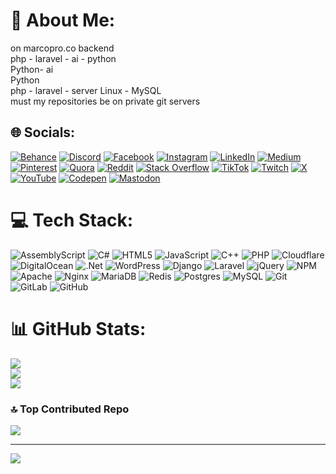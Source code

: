 # 💫 About Me:
on marcopro.co backend<br>php - laravel - ai - python<br>Python- ai<br>Python<br>php - laravel - server Linux - MySQL <br>must my repositories be on private git servers 


## 🌐 Socials:
[![Behance](https://img.shields.io/badge/Behance-1769ff?logo=behance&logoColor=white)](https://behance.net/EfatiAfshin) [![Discord](https://img.shields.io/badge/Discord-%237289DA.svg?logo=discord&logoColor=white)](https://discord.gg/EfatiAfshin) [![Facebook](https://img.shields.io/badge/Facebook-%231877F2.svg?logo=Facebook&logoColor=white)](https://facebook.com/EfatiAfshin) [![Instagram](https://img.shields.io/badge/Instagram-%23E4405F.svg?logo=Instagram&logoColor=white)](https://instagram.com/EfatiAfshin) [![LinkedIn](https://img.shields.io/badge/LinkedIn-%230077B5.svg?logo=linkedin&logoColor=white)](https://linkedin.com/in/EfatiAfshin) [![Medium](https://img.shields.io/badge/Medium-12100E?logo=medium&logoColor=white)](https://medium.com/@EfatiAfshin) [![Pinterest](https://img.shields.io/badge/Pinterest-%23E60023.svg?logo=Pinterest&logoColor=white)](https://pinterest.com/EfatiAfshin) [![Quora](https://img.shields.io/badge/Quora-%23B92B27.svg?logo=Quora&logoColor=white)](https://quora.com/profile/EfatiAfshin) [![Reddit](https://img.shields.io/badge/Reddit-%23FF4500.svg?logo=Reddit&logoColor=white)](https://reddit.com/user/EfatiAfshin) [![Stack Overflow](https://img.shields.io/badge/-Stackoverflow-FE7A16?logo=stack-overflow&logoColor=white)](https://stackoverflow.com/users/EfatiAfshin) [![TikTok](https://img.shields.io/badge/TikTok-%23000000.svg?logo=TikTok&logoColor=white)](https://tiktok.com/@EfatiAfshin) [![Twitch](https://img.shields.io/badge/Twitch-%239146FF.svg?logo=Twitch&logoColor=white)](https://twitch.tv/EfatiAfshin) [![X](https://img.shields.io/badge/X-black.svg?logo=X&logoColor=white)](https://x.com/EfatiAfshin) [![YouTube](https://img.shields.io/badge/YouTube-%23FF0000.svg?logo=YouTube&logoColor=white)](https://youtube.com/@EfatiAfshin) [![Codepen](https://img.shields.io/badge/Codepen-000000?style=for-the-badge&logo=codepen&logoColor=white)](https://codepen.io/EfatiAfshin) [![Mastodon](https://img.shields.io/badge/-MASTODON-%232B90D9?style=for-the-badge&logo=mastodon&logoColor=white)](https://mastodon.social/@EfatiAfshin) 

# 💻 Tech Stack:
![AssemblyScript](https://img.shields.io/badge/assembly%20script-%23000000.svg?style=for-the-badge&logo=assemblyscript&logoColor=white) ![C#](https://img.shields.io/badge/c%23-%23239120.svg?style=for-the-badge&logo=csharp&logoColor=white) ![HTML5](https://img.shields.io/badge/html5-%23E34F26.svg?style=for-the-badge&logo=html5&logoColor=white) ![JavaScript](https://img.shields.io/badge/javascript-%23323330.svg?style=for-the-badge&logo=javascript&logoColor=%23F7DF1E) ![C++](https://img.shields.io/badge/c++-%2300599C.svg?style=for-the-badge&logo=c%2B%2B&logoColor=white) ![PHP](https://img.shields.io/badge/php-%23777BB4.svg?style=for-the-badge&logo=php&logoColor=white) ![Cloudflare](https://img.shields.io/badge/Cloudflare-F38020?style=for-the-badge&logo=Cloudflare&logoColor=white) ![DigitalOcean](https://img.shields.io/badge/DigitalOcean-%230167ff.svg?style=for-the-badge&logo=digitalOcean&logoColor=white) ![.Net](https://img.shields.io/badge/.NET-5C2D91?style=for-the-badge&logo=.net&logoColor=white) ![WordPress](https://img.shields.io/badge/WordPress-%23117AC9.svg?style=for-the-badge&logo=WordPress&logoColor=white) ![Django](https://img.shields.io/badge/django-%23092E20.svg?style=for-the-badge&logo=django&logoColor=white) ![Laravel](https://img.shields.io/badge/laravel-%23FF2D20.svg?style=for-the-badge&logo=laravel&logoColor=white) ![jQuery](https://img.shields.io/badge/jquery-%230769AD.svg?style=for-the-badge&logo=jquery&logoColor=white) ![NPM](https://img.shields.io/badge/NPM-%23CB3837.svg?style=for-the-badge&logo=npm&logoColor=white) ![Apache](https://img.shields.io/badge/apache-%23D42029.svg?style=for-the-badge&logo=apache&logoColor=white) ![Nginx](https://img.shields.io/badge/nginx-%23009639.svg?style=for-the-badge&logo=nginx&logoColor=white) ![MariaDB](https://img.shields.io/badge/MariaDB-003545?style=for-the-badge&logo=mariadb&logoColor=white) ![Redis](https://img.shields.io/badge/redis-%23DD0031.svg?style=for-the-badge&logo=redis&logoColor=white) ![Postgres](https://img.shields.io/badge/postgres-%23316192.svg?style=for-the-badge&logo=postgresql&logoColor=white) ![MySQL](https://img.shields.io/badge/mysql-4479A1.svg?style=for-the-badge&logo=mysql&logoColor=white) ![Git](https://img.shields.io/badge/git-%23F05033.svg?style=for-the-badge&logo=git&logoColor=white) ![GitLab](https://img.shields.io/badge/gitlab-%23181717.svg?style=for-the-badge&logo=gitlab&logoColor=white) ![GitHub](https://img.shields.io/badge/github-%23121011.svg?style=for-the-badge&logo=github&logoColor=white)
# 📊 GitHub Stats:
![](https://github-readme-stats.vercel.app/api?username=AfshinEfati&theme=shadow_blue&hide_border=false&include_all_commits=true&count_private=true)<br/>
![](https://github-readme-streak-stats.herokuapp.com/?user=AfshinEfati&theme=shadow_blue&hide_border=false)<br/>
![](https://github-readme-stats.vercel.app/api/top-langs/?username=AfshinEfati&theme=shadow_blue&hide_border=false&include_all_commits=true&count_private=true&layout=compact)

### 🔝 Top Contributed Repo
![](https://github-contributor-stats.vercel.app/api?username=AfshinEfati&limit=5&theme=dark&combine_all_yearly_contributions=true)

---
[![](https://visitcount.itsvg.in/api?id=AfshinEfati&icon=0&color=0)](https://visitcount.itsvg.in)

<!-- Proudly created with GPRM ( https://gprm.itsvg.in ) -->
